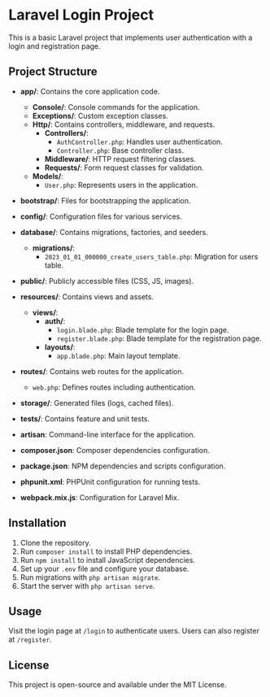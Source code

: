# Laravel Login Project

This is a basic Laravel project that implements user authentication with a login and registration page.

## Project Structure

- **app/**: Contains the core application code.
  - **Console/**: Console commands for the application.
  - **Exceptions/**: Custom exception classes.
  - **Http/**: Contains controllers, middleware, and requests.
    - **Controllers/**: 
      - `AuthController.php`: Handles user authentication.
      - `Controller.php`: Base controller class.
    - **Middleware/**: HTTP request filtering classes.
    - **Requests/**: Form request classes for validation.
  - **Models/**: 
    - `User.php`: Represents users in the application.

- **bootstrap/**: Files for bootstrapping the application.

- **config/**: Configuration files for various services.

- **database/**: Contains migrations, factories, and seeders.
  - **migrations/**: 
    - `2023_01_01_000000_create_users_table.php`: Migration for users table.
  
- **public/**: Publicly accessible files (CSS, JS, images).

- **resources/**: Contains views and assets.
  - **views/**: 
    - **auth/**: 
      - `login.blade.php`: Blade template for the login page.
      - `register.blade.php`: Blade template for the registration page.
    - **layouts/**: 
      - `app.blade.php`: Main layout template.

- **routes/**: Contains web routes for the application.
  - `web.php`: Defines routes including authentication.

- **storage/**: Generated files (logs, cached files).

- **tests/**: Contains feature and unit tests.

- **artisan**: Command-line interface for the application.

- **composer.json**: Composer dependencies configuration.

- **package.json**: NPM dependencies and scripts configuration.

- **phpunit.xml**: PHPUnit configuration for running tests.

- **webpack.mix.js**: Configuration for Laravel Mix.

## Installation

1. Clone the repository.
2. Run `composer install` to install PHP dependencies.
3. Run `npm install` to install JavaScript dependencies.
4. Set up your `.env` file and configure your database.
5. Run migrations with `php artisan migrate`.
6. Start the server with `php artisan serve`.

## Usage

Visit the login page at `/login` to authenticate users. Users can also register at `/register`. 

## License

This project is open-source and available under the MIT License.